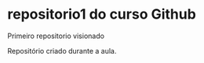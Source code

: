 # repositorio1 do curso Github
 Primeiro repositorio visionado
 
 Repositório criado durante a aula.
